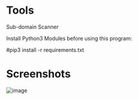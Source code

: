 # Tools
Sub-domain Scanner

Install Python3 Modules before using this program:

#pip3 install -r requirements.txt


# Screenshots

![image](https://user-images.githubusercontent.com/65465491/82484371-78a68500-9af7-11ea-8f28-f73cf693ee23.png)

